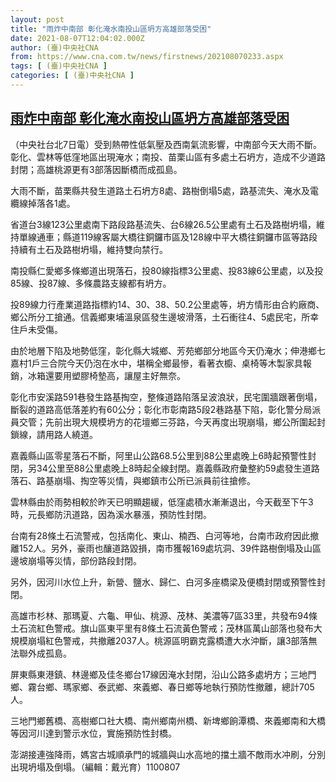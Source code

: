 ```yaml
---
layout: post
title: "雨炸中南部 彰化淹水南投山區坍方高雄部落受困"
date: 2021-08-07T12:04:02.000Z
author: (臺)中央社CNA
from: https://www.cna.com.tw/news/firstnews/202108070233.aspx
tags: [ (臺)中央社CNA ]
categories: [ (臺)中央社CNA ]
---
```

<!--1628337842000-->
[雨炸中南部 彰化淹水南投山區坍方高雄部落受困](https://www.cna.com.tw/news/firstnews/202108070233.aspx)
------

<div>
<div></div><div class="paragraph"><p>（中央社台北7日電）受到熱帶性低氣壓及西南氣流影響，中南部今天大雨不斷。彰化、雲林等低窪地區出現淹水；南投、苗栗山區有多處土石坍方，造成不少道路封閉；高雄桃源更有3部落因斷橋而成孤島。</p><p>大雨不斷，苗栗縣共發生道路土石坍方8處、路樹倒塌5處，路基流失、淹水及電纜線掉落各1處。</p><p>省道台3線123公里處南下路段路基流失、台6線26.5公里處有土石及路樹坍塌，維持單線通車；縣道119線客屬大橋往銅鑼市區及128線中平大橋往銅鑼市區等路段持續有土石及路樹坍塌，維持雙向禁行。</p><p>南投縣仁愛鄉多條鄉道出現落石，投80線指標3公里處、投83線6公里處，以及投85線、投87線、多條農路支線都有坍方。</p><p>投89線力行產業道路指標約14、30、38、50.2公里處等，坍方情形由合約廠商、鄉公所分工搶通。信義鄉東埔溫泉區發生邊坡滑落，土石衝往4、5處民宅，所幸住戶未受傷。</p><p>由於地層下陷及地勢低窪，彰化縣大城鄉、芳苑鄉部分地區今天仍淹水；伸港鄉七嘉村1戶三合院今天仍泡在水中，堪稱全鄉最慘，看著衣櫥、桌椅等木製家具報銷，冰箱還要用塑膠椅墊高，讓屋主好無奈。</p><p>彰化市安溪路591巷發生路基掏空，整條道路陷落呈波浪狀，民宅圍牆跟著倒塌，斷裂的道路高低落差約有60公分；彰化市彰南路5段2巷路基下陷，彰化警分局派員交管；先前出現大規模坍方的花壇鄉三芬路，今天再度出現崩塌，鄉公所圍起封鎖線，請用路人繞道。</p><p>嘉義縣山區零星落石不斷，阿里山公路68.5公里到88公里處晚上6時起預警性封閉，另34公里至88公里處晚上8時起全線封閉。嘉義縣政府彙整約59處發生道路落石、路基崩塌、掏空等災情，與鄉鎮市公所已派員前往搶修。</p><p>雲林縣由於雨勢相較於昨天已明顯趨緩，低窪處積水漸漸退出，今天截至下午3時，元長鄉防汛道路，因為溪水暴漲，預防性封閉。</p><p>台南有28條土石流警戒，包括南化、東山、楠西、白河等地，台南市政府因此撤離152人。另外，豪雨也釀道路毀損，南市獲報169處坑洞、39件路樹倒塌及山區邊坡崩塌等災情，部份路段封閉。</p><p>另外，因河川水位上升，新營、鹽水、歸仁、白河多座橋梁及便橋封閉或預警性封閉。</p><p>高雄市杉林、那瑪夏、六龜、甲仙、桃源、茂林、美濃等7區33里，共發布94條土石流紅色警戒。旗山區東平里有8條土石流黃色警戒；茂林區萬山部落也發布大規模崩塌紅色警戒，共撤離2037人。桃源區明霸克露橋遭大水沖斷，讓3部落無法聯外成孤島。</p><p>屏東縣東港鎮、林邊鄉及佳冬鄉台17線因淹水封閉，沿山公路多處坍方；三地門鄉、霧台鄉、瑪家鄉、泰武鄉、來義鄉、春日鄉等地執行預防性撤離，總計705人。</p><p>三地門鄉舊橋、高樹鄉口社大橋、南州鄉南州橋、新埤鄉餉潭橋、來義鄉南和大橋等因河川達到警示水位，實施預防性封橋。</p><p>澎湖接連強降雨，媽宮古城順承門的城牆與山水高地的擋土牆不敵雨水冲刷，分別出現坍塌及倒塌。（編輯：戴光育）1100807</p></div>
</div>
